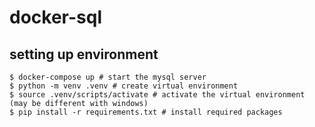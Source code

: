# docker-sql

## setting up environment

```shell
$ docker-compose up # start the mysql server
$ python -m venv .venv # create virtual environment
$ source .venv/scripts/activate # activate the virtual environment (may be different with windows)
$ pip install -r requirements.txt # install required packages
```
